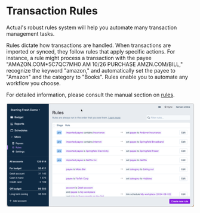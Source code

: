 # Transaction Rules

Actual's robust rules system will help you automate many transaction management tasks.

Rules dictate how transactions are handled. When transactions are imported or synced, they follow
rules that apply specific actions. For instance, a rule might process a transaction with the payee
"AMAZON.COM*5C7QC7MH0 AM 10/26 PURCHASE AMZN.COM/BILL," recognize the keyword "amazon," and automatically
set the payee to "Amazon" and the category to "Books". Rules enable you to automate any workflow you choose.

For detailed information, please consult the manual section on [rules](/docs/budgeting/rules/).


![](/static/img/a-tour-of-actual/tour-rules-overview.png)

